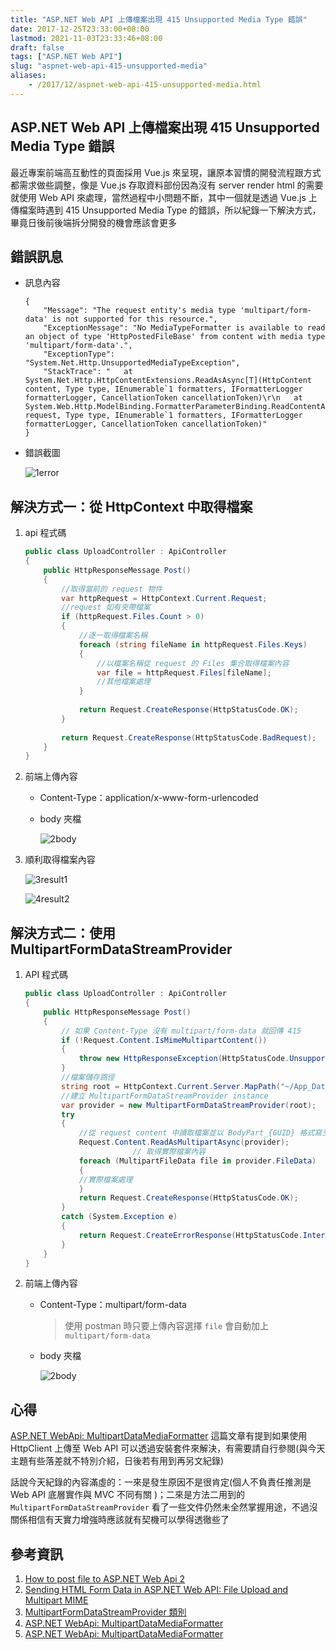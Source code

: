 ```yaml
---
title: "ASP.NET Web API 上傳檔案出現 415 Unsupported Media Type 錯誤"
date: 2017-12-25T23:33:00+08:00
lastmod: 2021-11-03T23:33:46+08:00
draft: false
tags: ["ASP.NET Web API"]
slug: "aspnet-web-api-415-unsupported-media"
aliases:
    - /2017/12/aspnet-web-api-415-unsupported-media.html
---
```

## ASP.NET Web API 上傳檔案出現 415 Unsupported Media Type 錯誤

最近專案前端高互動性的頁面採用 Vue.js 來呈現，讓原本習慣的開發流程跟方式都需求做些調整，像是 Vue.js 存取資料部份因為沒有 server render html 的需要就使用 Web API 來處理，當然過程中小問題不斷，其中一個就是透過 Vue.js 上傳檔案時遇到 415 Unsupported Media Type 的錯誤，所以紀錄一下解決方式，畢竟日後前後端拆分開發的機會應該會更多

## 錯誤訊息

* 訊息內容

    ```log
    {
        "Message": "The request entity's media type 'multipart/form-data' is not supported for this resource.",
        "ExceptionMessage": "No MediaTypeFormatter is available to read an object of type 'HttpPostedFileBase' from content with media type 'multipart/form-data'.",
        "ExceptionType": "System.Net.Http.UnsupportedMediaTypeException",
        "StackTrace": "   at System.Net.Http.HttpContentExtensions.ReadAsAsync[T](HttpContent content, Type type, IEnumerable`1 formatters, IFormatterLogger formatterLogger, CancellationToken cancellationToken)\r\n   at System.Web.Http.ModelBinding.FormatterParameterBinding.ReadContentAsync(HttpRequestMessage request, Type type, IEnumerable`1 formatters, IFormatterLogger formatterLogger, CancellationToken cancellationToken)"
    }
    ```

* 錯誤截圖

    ![1error](https://user-images.githubusercontent.com/3851540/34341093-2c8325a0-e9cb-11e7-8250-6a819e5f175c.png)

## 解決方式一：從 HttpContext 中取得檔案

1. api 程式碼

    ```cs
    public class UploadController : ApiController
    {
        public HttpResponseMessage Post()
        {
            //取得當前的 request 物件
            var httpRequest = HttpContext.Current.Request;
            //request 如有夾帶檔案
            if (httpRequest.Files.Count > 0)
            {
                //逐一取得檔案名稱
                foreach (string fileName in httpRequest.Files.Keys)
                {
                    //以檔案名稱從 request 的 Files 集合取得檔案內容
                    var file = httpRequest.Files[fileName];
                    //其他檔案處理
                }
                            
                return Request.CreateResponse(HttpStatusCode.OK);
            }
                        
            return Request.CreateResponse(HttpStatusCode.BadRequest);
        }
    }
    ```

2. 前端上傳內容

    * Content-Type：application/x-www-form-urlencoded
    * body 夾檔

        ![2body](https://user-images.githubusercontent.com/3851540/34341094-2cb1be42-e9cb-11e7-9b59-6a738c7e47b3.png)

3. 順利取得檔案內容

    ![3result1](https://user-images.githubusercontent.com/3851540/34341095-2ce054c8-e9cb-11e7-8a75-d6b4016f2da5.png)

    ![4result2](https://user-images.githubusercontent.com/3851540/34341096-2d0a1bb4-e9cb-11e7-818d-303d720587c4.png)

## 解決方式二：使用 MultipartFormDataStreamProvider

1. API 程式碼

    ```cs
    public class UploadController : ApiController
    {
        public HttpResponseMessage Post()
        {
            // 如果 Content-Type 沒有 multipart/form-data 就回傳 415
            if (!Request.Content.IsMimeMultipartContent())
            {
                throw new HttpResponseException(HttpStatusCode.UnsupportedMediaType);
            }
            //檔案儲存路徑
            string root = HttpContext.Current.Server.MapPath("~/App_Data");
            //建立 MultipartFormDataStreamProvider instance
            var provider = new MultipartFormDataStreamProvider(root);
            try
            {
                //從 request content 中讀取檔案並以 BodyPart_{GUID} 格式寫至上方定義的路徑中
                Request.Content.ReadAsMultipartAsync(provider);
                            // 取得實際檔案內容
                foreach (MultipartFileData file in provider.FileData)
                {
                //實際檔案處理 
                }
                return Request.CreateResponse(HttpStatusCode.OK);
            }
            catch (System.Exception e)
            {
                return Request.CreateErrorResponse(HttpStatusCode.InternalServerError, e);
            }
        }
    }
    ```

2. 前端上傳內容
    * Content-Type：multipart/form-data

        > 使用 postman 時只要上傳內容選擇 `file` 會自動加上 `multipart/form-data`

    * body 夾檔

        ![2body](https://user-images.githubusercontent.com/3851540/34341094-2cb1be42-e9cb-11e7-9b59-6a738c7e47b3.png)

## 心得

[ASP.NET WebApi: MultipartDataMediaFormatter](https://www.codeproject.com/Tips/652633/ASP-NET-WebApi-MultipartDataMediaFormatter) 這篇文章有提到如果使用 HttpClient 上傳至 Web API 可以透過安裝套件來解決，有需要請自行參閱(與今天主題有些落差就不特別介紹，日後若有用到再另文紀錄)

話說今天紀錄的內容滿虛的：一來是發生原因不是很肯定(個人不負責任推測是 Web API 底層實作與 MVC 不同有關 )；二來是方法二用到的 `MultipartFormDataStreamProvider` 看了一些文件仍然未全然掌握用途，不過沒關係相信有天實力增強時應該就有契機可以學得透徹些了

## 參考資訊

1. [How to post file to ASP.NET Web Api 2](https://stackoverflow.com/questions/33387764/how-to-post-file-to-asp-net-web-api-2)
2. [Sending HTML Form Data in ASP.NET Web API: File Upload and Multipart MIME](https://docs.microsoft.com/en-us/aspnet/web-api/overview/advanced/sending-html-form-data-part-2?WT.mc_id=DOP-MVP-5002594)
3. [MultipartFormDataStreamProvider 類別](https://msdn.microsoft.com/zh-tw/library/system.net.http.multipartformdatastreamprovider%28v=vs.118%29.aspx)
4. [ASP.NET WebApi: MultipartDataMediaFormatter](https://www.codeproject.com/Tips/652633/ASP-NET-WebApi-MultipartDataMediaFormatter)
5. [ASP.NET WebApi: MultipartDataMediaFormatter](https://www.codeproject.com/Tips/652633/ASP-NET-WebApi-MultipartDataMediaFormatter)

